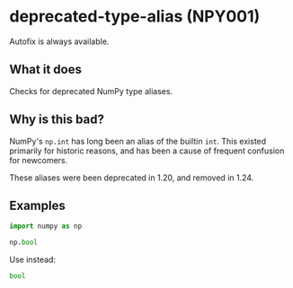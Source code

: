 # deprecated-type-alias (NPY001)

Autofix is always available.

## What it does

Checks for deprecated NumPy type aliases.

## Why is this bad?
NumPy's `np.int` has long been an alias of the builtin `int`. This
existed primarily for historic reasons, and has been a cause of
frequent confusion for newcomers.

These aliases were been deprecated in 1.20, and removed in 1.24.

## Examples
```python
import numpy as np

np.bool
```

Use instead:
```python
bool
```